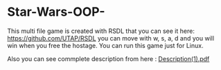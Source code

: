 # Star-Wars-OOP-
This multi file game is created with RSDL that you can see it here: https://github.com/UTAP/RSDL
you can  move with w, s, a, d and you will win when you free the hostage. 
You can run this game just for Linux.

Also you can see commplete description from here : [Description(1).pdf](https://github.com/Aliparviz/Star-Wars-OOP-/files/9188517/Description.1.pdf)
